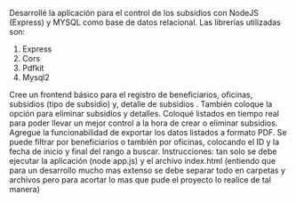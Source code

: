 Desarrollé la aplicación para el control de los subsidios con NodeJS (Express)
y MYSQL como base de datos relacional. 
Las librerías utilizadas son: 
1. Express
2. Cors
3. Pdfkit
4. Mysql2
   
Cree un frontend básico para el registro de beneficiarios, oficinas, subsidios (tipo 
de subsidio) y, detalle de subsidios . También coloque la opción para eliminar 
subsidios y detalles.
Coloqué listados en tiempo real para poder llevar un mejor control a la hora de 
crear o eliminar subsidios.
Agregue la funcionabilidad de exportar los datos listados a formato PDF. Se 
puede filtrar por beneficiarios o también por oficinas, colocando el ID y la fecha 
de inicio y final del rango a buscar. 
Instrucciones: tan solo se debe ejecutar la aplicación (node app.js) y el archivo 
index.html (entiendo que para un desarrollo mucho mas extenso se debe 
separar todo en carpetas y archivos pero para acortar lo mas que pude el 
proyecto lo realice de tal manera)
